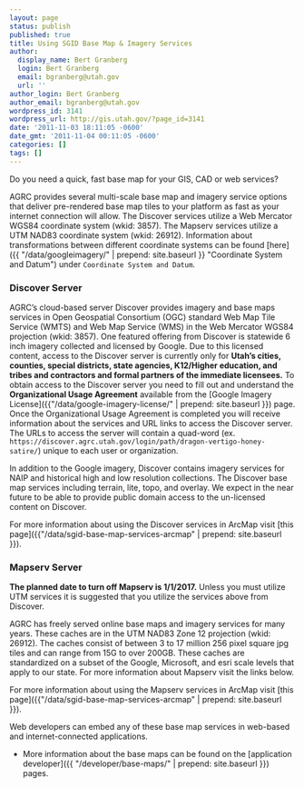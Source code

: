 ```yaml
---
layout: page
status: publish
published: true
title: Using SGID Base Map & Imagery Services
author:
  display_name: Bert Granberg
  login: Bert Granberg
  email: bgranberg@utah.gov
  url: ''
author_login: Bert Granberg
author_email: bgranberg@utah.gov
wordpress_id: 3141
wordpress_url: http://gis.utah.gov/?page_id=3141
date: '2011-11-03 18:11:05 -0600'
date_gmt: '2011-11-04 00:11:05 -0600'
categories: []
tags: []
---
```

Do you need a quick, fast base map for your GIS, CAD or web services?

AGRC provides several multi-scale base map and imagery service options that deliver pre-rendered base map tiles to your platform as fast as your internet connection will allow. The Discover services utilize a Web Mercator WGS84 coordinate system (wkid: 3857). The Mapserv services utilize a UTM NAD83 coordinate system (wkid: 26912). Information about transformations between different coordinate systems can be found [here]({{ "/data/googleimagery/" | prepend: site.baseurl }} "Coordinate System and Datum") under `Coordinate System and Datum`.

### Discover Server
AGRC’s cloud-based server Discover provides imagery and base maps services in Open Geospatial Consortium (OGC) standard Web Map Tile Service (WMTS) and Web Map Service (WMS) in the Web Mercator WGS84 projection (wkid: 3857). One featured offering from Discover is statewide 6 inch imagery collected and licensed by Google. Due to this licensed content, access to the Discover server is currently only for **Utah’s cities, counties, special districts, state agencies, K12/Higher education, and tribes and contractors and formal partners of the immediate licensees.** To obtain access to the Discover server you need to fill out and understand the **Organizational Usage Agreement** available from the [Google Imagery License]({{"/data/google-imagery-license/" | prepend: site.baseurl }}) page. Once the Organizational Usage Agreement is completed you will receive information about the services and URL links to access the Discover server. The URLs to access the server will contain a quad-word (ex. `https://discover.agrc.utah.gov/login/path/dragon-vertigo-honey-satire/`) unique to each user or organization.

In addition to the Google imagery, Discover contains imagery services for NAIP and historical high and low resolution collections. The Discover base map services including terrain, lite, topo, and overlay. We expect in the near future to be able to provide public domain access to the un-licensed content on Discover.

For more information about using the Discover services in ArcMap visit [this page]({{"/data/sgid-base-map-services-arcmap" | prepend: site.baseurl }}).

### Mapserv Server
**The planned date to turn off Mapserv is 1/1/2017.** Unless you must utilize UTM services it is suggested that you utilize the services above from Discover.

AGRC has freely served online base maps and imagery services for many years. These caches are in the UTM NAD83 Zone 12 projection (wkid: 26912). The caches consist of between 3 to 17 million 256 pixel square jpg tiles and can range from 15G to over 200GB. These caches are standardized on a subset of the Google, Microsoft, and esri scale levels that apply to our state. For more information about Mapserv visit the links below.

For more information about using the Mapserv services in ArcMap visit [this page]({{"/data/sgid-base-map-services-arcmap" | prepend: site.baseurl }}).

Web developers can embed any of these base map services in web-based and internet-connected applications.

- More information about the base maps can be found on the [application developer]({{ "/developer/base-maps/" | prepend: site.baseurl }}) pages.

